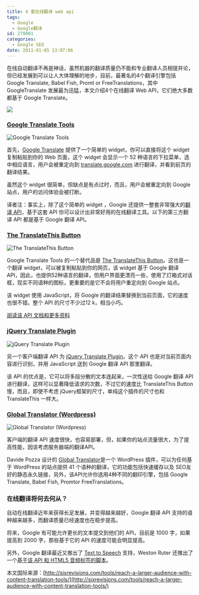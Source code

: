 ```yaml
---
title: 4 套在线翻译 web api
tags:
  - Google
  - Google翻译
id: 279001
categories:
  - Google SEO
date: 2011-01-05 13:07:06
---
```


在线自动翻译不再是神话，虽然机器的翻译质量仍不能和专业翻译人员相提并论，但已经发展到可以让人大体理解的地步，目前，最著名的4个翻译引擎包括Google Translate, Babel Fish, Promt or FreeTranslations，其中 GoogleTranslate 发展最为迅猛，本文介绍4个在线翻译 Web API，它们绝大多数都基于 Google Translate。

![](http://images.sixrevisions.com/2010/01/25-01_translation_on_the_web.png)

### [Google  Translate Tools ](http://translate.google.com/translate_tools)

![Google Translate Tools ](http://images.sixrevisions.com/2010/01/25-02_google_translate_tools.png)

首先，[Google  Translate](http://translate.google.com/translate_tools) 提供了一个简单的 widget，你可以直接将这个 widget 复制粘贴到你的 Web 页面，这个 widget 会显示一个 52 种语言的下拉菜单，选中相应语言，用户会被重定向到 [translate.google.com](http://translate.google.com/) 进行翻译，并看到前页的翻译结果。

虽然这个 widget 很简单，但缺点是有点过时，而且，用户会被重定向到 Google 站点，用户的访问体验会被打断。

译者注：事实上，除了这个简单的 widget ，Google 还提供一整套非常强大的[翻译 API](http://code.google.com/apis/ajaxlanguage/documentation/)，基于这套 API 你可以设计出非常好用的在线翻译工具。以下的第三方翻译 API 都是基于 Google 翻译 API。

### [The TranslateThis Button ](http://translateth.is/)

![The TranslateThis Button ](http://images.sixrevisions.com/2010/01/25-03_translate_this_button.png)

Google Translate Tools 的一个替代品是 [The  TranslateThis Button](http://translateth.is/)。这也是一个翻译 widget，可以被复制粘贴到你的网页，该 widget 基于 Google 翻译 API，因此，也提供52种语言的翻译，但用户界面更漂亮一些，使用了灯箱式对话框，现实不同语种的图标，更重要的是它不会将用户重定向到 Google 站点。

该 widget 使用 JavaScript，将 Google 的翻译结果替换到当前页面，它的速度也很不错。整个 API 的尺寸不少过12 k，相当小巧。

[阅读该 API 文档和更多资料](http://translateth.is/docs)

### [jQuery  Translate Plugin ](http://code.google.com/p/jquery-translate/)

![jQuery Translate Plugin ](http://images.sixrevisions.com/2010/01/25-04_jquery_logo.png)

另一个客户端翻译 API 为 [jQuery Translate   Plugin](http://code.google.com/p/jquery-translate/)。这个 API 也是对当前页面内容进行识别，并用 JavaScript 送到 Google 翻译 API 那里翻译。

该 API 的优点是，它可以将多段分散的文本连起来，一次性送给 Google 翻译 API进行翻译，这样可以显著降低请求的次数，不过它的速度比 TranslateThis Button 慢，而且，即使不考虑 jQuery框架的尺寸，单纯这个插件的尺寸也和 TranslateThis 一样大。

### [Global  Translator (Wordpress)](http://wordpress.org/extend/plugins/global-translator/)

![Global Translator (Wordpress)](http://images.sixrevisions.com/2010/01/25-05_wordpress_logo.png)

客户端的翻译 API 速度很快，也容易部署，但，如果你的站点流量很大，为了提高性能，因该考虑服务器端的翻译API。

Davide Pozza 设计的 [Global   Translator](http://wordpress.org/extend/plugins/global-translator/)是一个 WordPress 插件，可以为任何基于 WordPress 的站点提供 41 个语种的翻译，它的功能包括快速缓存以及 SEO友好的静态永久链接，另外，该API允许你选用4种不同的翻印引擎，包括  Google Translate, Babel Fish, Promtor FreeTranslations。

### 在线翻译将何去何从？

自动在线翻译近年来获得长足发展，并变得越来越好，Google 翻译 API 支持的语种越来越多，而翻译质量已经速度也在稳步提高。

将来，Google 有可能允许更长的文本提交到他们的 API，目前是 1000 字，如果提高到 2000 字，那些基于它的 API 的速度可能会明显提高。

另外，Google 翻译最近又推出了 [Text   to Speech](http://googleblog.blogspot.com/2009/11/new-look-for-google-translate.html) 支持，Weston Ruter 还推出了一个[基于该 API 和 HTML5  音频标签的脚本](http://weston.ruter.net/projects/google-tts/)。

本文国际来源：[http://sixrevisions.com/tools/reach-a-larger-audience-with-content-translation-tools/](http://sixrevisions.com/tools/reach-a-larger-audience-with-content-translation-tools/)